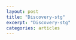 ```yaml
---
layout: post
title: "Discovery-stg"
excerpt: "Discovery-stg"
categories: articles
---
```

<div class="apester-media" data-media-id="605229c617d19f0009f87f47" height="536" external-id="9876"></div><script async src="https://static.stg.apester.com/js/sdk/latest/apester-sdk.js"></script>
